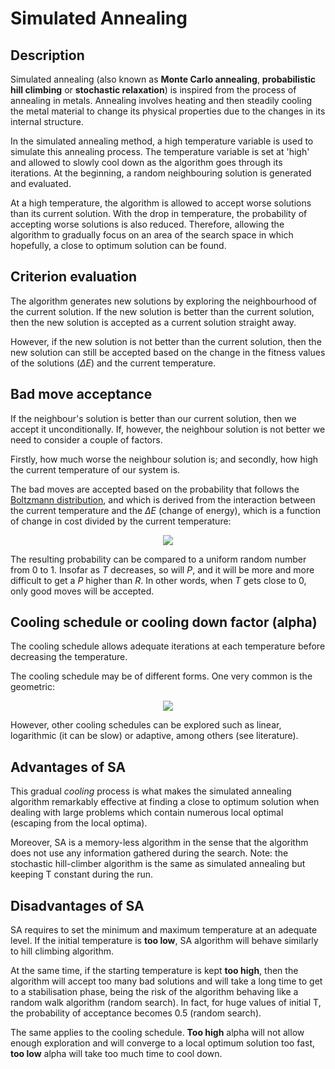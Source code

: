 # Simulated Annealing

## Description
Simulated annealing (also known as **Monte Carlo annealing**, **probabilistic hill climbing** or **stochastic relaxation**) is inspired from the process of annealing in metals. 
Annealing involves heating and then steadily cooling the metal material to change its physical properties due to the changes in its internal structure.

In the simulated annealing method, a high temperature variable is used to simulate this annealing process. The temperature variable is set at 'high' and allowed to slowly cool down as the algorithm goes through its iterations. At the beginning, a random neighbouring solution is generated and evaluated. 

At a high temperature, the algorithm is allowed to accept worse solutions than its current solution. With the drop in temperature, the probability of accepting worse solutions is also reduced. Therefore, allowing the algorithm to gradually focus on an area of the search space in which hopefully, a close to optimum solution can be found.

## Criterion evaluation
The algorithm generates new solutions by exploring the neighbourhood of the current solution. If the new solution is better than the current solution, then the new solution is accepted as a current solution straight away. 

However, if the new solution is not better than the current solution, then the new solution can still be accepted based on the change in the fitness values of the solutions (*∆E*) and the current temperature.

## Bad move acceptance
If the neighbour's solution is better than our current solution, then we accept it unconditionally. If, however, the neighbour solution is not better we need to consider a couple of factors.

Firstly, how much worse the neighbour solution is; and secondly, how high the current temperature of our system is.

The bad moves are accepted based on the probability that follows the [Boltzmann distribution](https://en.wikipedia.org/wiki/Boltzmann_distribution), and which is derived from the interaction between the current temperature and the *∆E* (change of energy), 
which is a function of change in cost divided by the current temperature:

<p align="center">
  <img src="http://www.sciweavers.org/tex2img.php?eq=P%5Cbig%28%E2%88%86E%2CT%5Cbig%29%20%3D%20exp%28%5Cfrac%7B-%20%5Cpartial%20E%7D%7BT%7D%29%20%3E%20R&bc=White&fc=Black&im=jpg&fs=12&ff=arev&edit=0" />
</p>


The resulting probability can be compared to a uniform random number from 0 to 1. Insofar as *T* decreases, so will *P*, and it will be more and more difficult to get a *P* higher than *R*. 
In other words, when *T* gets close to 0, only good moves will be accepted.

## Cooling schedule or cooling down factor (alpha)
The cooling schedule allows adequate iterations at each temperature before decreasing the temperature.

The cooling schedule may be of different forms. One very common is the geometric: 

<p align="center">
  <img src="http://www.sciweavers.org/tex2img.php?eq=T%20%3D%20T%20%2A%20alpha&bc=White&fc=Black&im=jpg&fs=12&ff=arev&edit=0" />
</p>

However, other cooling schedules can be explored such as linear, logarithmic (it can be slow) or adaptive, among others (see literature).

## Advantages of SA

This gradual *cooling* process is what makes the simulated annealing algorithm remarkably effective at finding a close to optimum solution when dealing with large problems which contain numerous local optimal (escaping from the local optima).

Moreover, SA is a memory-less algorithm in the sense that the algorithm does not use any information gathered during the search.
Note: the stochastic hill-climber algorithm is the same as simulated annealing but keeping T constant during the run.

## Disadvantages of SA
SA requires to set the minimum and maximum temperature at an adequate level. If the initial temperature is **too low**, SA algorithm will behave similarly to hill climbing algorithm. 

At the same time, if the starting temperature is kept **too high**, then the algorithm will accept too many bad solutions and will take a long time to get to a stabilisation phase, being the risk of the algorithm behaving like a random walk algorithm (random search). In fact, for huge values of initial T, the probability of acceptance becomes 0.5 (random search).

The same applies to the cooling schedule. **Too high** alpha will not allow enough exploration and will converge to a local optimum solution too fast, **too low** alpha will take too much time to cool down.